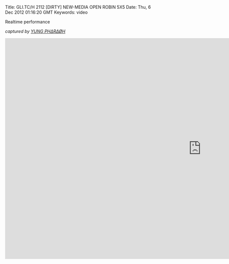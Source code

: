 Title: GLI.TC/H 2112 [DIRTY] NEW-MEDIA OPEN ROBIN 5X5
Date: Thu, 6 Dec 2012 01:16:20 GMT
Keywords: video

Realtime performance

_captured by [YUNG PH∆R∆ØH](http://yungpharaoh.com/)_

<iframe width="1280" height="720" src="http://www.youtube.com/embed/NVFV3ZKn6HI?rel=0" frameborder="0" allowfullscreen></iframe>